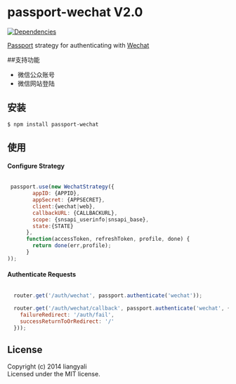 # passport-wechat V2.0

[![Dependencies](https://david-dm.org/jaredhanson/passport-wechat.svg)](https://david-dm.org/jaredhanson/passport-wechat)

[Passport](http://passportjs.org/) strategy for authenticating with [Wechat](http://weixin.qq.com/)

##支持功能

* 微信公众账号
* 微信网站登陆

## 安装

    $ npm install passport-wechat
    
## 使用
#### Configure  Strategy

```js

 passport.use(new WechatStrategy({
        appID: {APPID},
        appSecret: {APPSECRET},
        client:{wechat|web},
        callbackURL: {CALLBACKURL},
        scope: {snsapi_userinfo|snsapi_base},
        state:{STATE}
      },
      function(accessToken, refreshToken, profile, done) {
        return done(err,profile);
      }
));

```

#### Authenticate Requests

```js

  router.get('/auth/wechat', passport.authenticate('wechat'));

  router.get('/auth/wechat/callback', passport.authenticate('wechat', {
    failureRedirect: '/auth/fail',
    successReturnToOrRedirect: '/'
  }));

```

## License

Copyright (c) 2014 liangyali  
Licensed under the MIT license.
